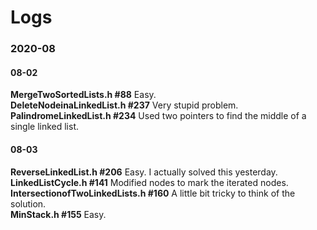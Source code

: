 # Logs
### 2020-08
#### 08-02
**MergeTwoSortedLists.h #88**  Easy.  
**DeleteNodeinaLinkedList.h #237**  Very stupid problem.  
**PalindromeLinkedList.h #234**  Used two pointers to find the middle of a single linked list.  
#### 08-03
**ReverseLinkedList.h #206**  Easy. I actually solved this yesterday.  
**LinkedListCycle.h #141**  Modified nodes to mark the iterated nodes.  
**IntersectionofTwoLinkedLists.h #160**  A little bit tricky to think of the solution.  
**MinStack.h #155**  Easy.  
